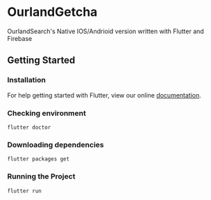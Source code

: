 # OurlandGetcha
OurlandSearch's Native IOS/Andrioid version written with Flutter and Firebase

## Getting Started

### Installation
For help getting started with Flutter, view our online
[documentation](https://flutter.io/docs/get-started/install).


### Checking environment
`
flutter doctor
`

### Downloading dependencies
`
flutter packages get
`

### Running the Project
`
flutter run
`